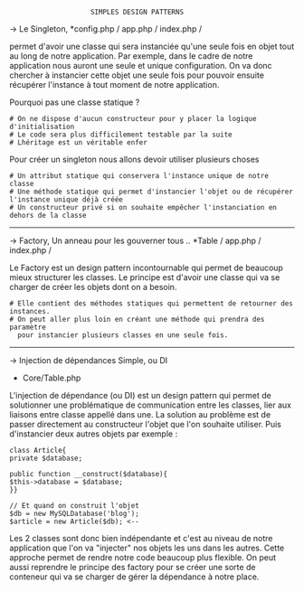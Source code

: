                         SIMPLES DESIGN PATTERNS
                        
                        
 -> Le Singleton,
*config.php / app.php / index.php /
 
permet d'avoir une classe qui sera instanciée qu'une seule fois en objet tout au long de notre application. Par exemple, dans le cadre de notre application nous auront une seule et unique configuration. On va donc chercher à instancier cette objet une seule fois pour pouvoir ensuite récupérer l'instance à tout moment de notre application.

Pourquoi pas une classe statique ?

    # On ne dispose d'aucun constructeur pour y placer la logique d'initialisation
    # Le code sera plus difficilement testable par la suite
    # Lhéritage est un véritable enfer
    
Pour créer un singleton nous allons devoir utiliser plusieurs choses
    
    # Un attribut statique qui conservera l'instance unique de notre classe
    # Une méthode statique qui permet d'instancier l'objet ou de récupérer l'instance unique déjà créée
    # Un constructeur privé si on souhaite empêcher l'instanciation en dehors de la classe
________________________________________________________________________________________________________________________________

-> Factory, Un anneau pour les gouverner tous .. 
*Table / app.php / index.php /

Le Factory est un design pattern incontournable qui permet de beaucoup mieux structurer les classes. Le principe est d'avoir une classe qui va se charger de créer les objets dont on a besoin.
    
    # Elle contient des méthodes statiques qui permettent de retourner des instances.
    # On peut aller plus loin en créant une méthode qui prendra des paramètre 
      pour instancier plusieurs classes en une seule fois.
 
________________________________________________________________________________________________________________________________

-> Injection de dépendances Simple, ou DI
* Core/Table.php

L'injection de dépendance (ou DI) est un design pattern qui permet de solutionner une problématique de communication entre les classes, lier aux liaisons entre classe appellé dans une. La solution au problème est de passer directement au constructeur l'objet que l'on souhaite utiliser. 
Puis d'instancier deux autres objets par exemple : 
     
    class Article{
    private $database;
    
    public function __construct($database){
    $this->database = $database;
    }}

    // Et quand on construit l'objet
    $db = new MySQLDatabase('blog');
    $article = new Article($db); <--
 
Les 2 classes sont donc bien indépendante et c'est au niveau de notre application que l'on va "injecter" nos objets les uns dans les autres. Cette approche permet de rendre notre code beaucoup plus flexible.
On peut aussi reprendre le principe des factory pour se créer une sorte de conteneur qui va se charger de gérer la dépendance à notre place.

